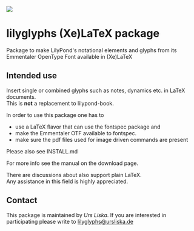 ![](https://github.com/lilyglyphs/lilyglyphs/raw/master/glyphimages/lilyglyphs_logo/lilyglyphs_logo.png)

lilyglyphs (Xe)LaTeX package
============================

Package to make LilyPond's notational elements and glyphs from its Emmentaler OpenType Font available in (Xe)LaTeX

Intended use
------------

Insert single or combined glyphs such as notes, dynamics etc. in LaTeX documents.  
This is **not** a replacement to lilypond-book.

In order to use this package one has to

  - use a LaTeX flavor that can use the fontspec package and
  - make the Emmentaler OTF available to fontspec.
  - make sure the pdf files used for image driven commands are present

Please also see INSTALL.md

For more info see the manual on the download page.

There are discussions about also support plain LaTeX.  
Any assistance in this field is highly appreciated.

Contact
-------
This package is maintained by *Urs Liska*.
If you are interested in participating please write to lilyglyphs@ursliska.de